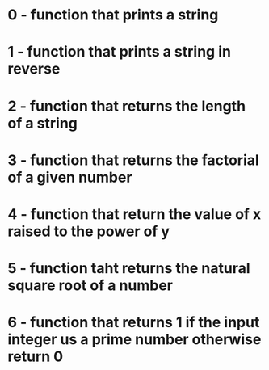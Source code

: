 # 0 - function that prints a string
# 1 - function that prints a string in reverse
# 2 - function that returns the length of a string
# 3 - function that returns the factorial of a given number
# 4 - function that return the value of x raised to the power of y
# 5 - function taht returns the natural square root of a number
# 6 - function that returns 1 if the input integer us a prime number otherwise return 0
